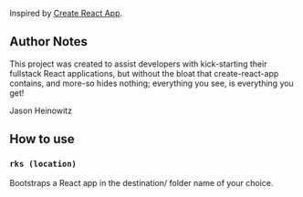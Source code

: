 
Inspired by [Create React App](https://github.com/facebook/create-react-app).

## Author Notes
This project was created to assist developers with kick-starting their fullstack React applications, but without the bloat that create-react-app contains, and more-so hides nothing; everything you see, is everything you get!

Jason Heinowitz

## How to use

### `rks (location)`

  
Bootstraps a React app in the destination/ folder name of your choice.
